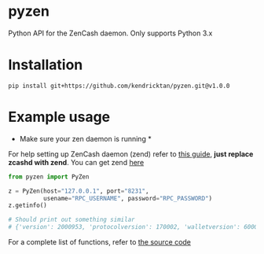 # pyzen
Python API for the ZenCash daemon.
Only supports Python 3.x

# Installation
```
pip install git+https://github.com/kendricktan/pyzen.git@v1.0.0
```

# Example usage
* Make sure your zen daemon is running *

For help setting up ZenCash daemon (zend) refer to [this guide](https://github.com/zcash/zcash/wiki/1.0-User-Guide), **just replace zcashd with zend**. You can get zend [here](https://github.com/ZencashOfficial/zen/releases)

```python
from pyzen import PyZen

z = PyZen(host="127.0.0.1", port="8231",
          usename="RPC_USERNAME", password="RPC_PASSWORD")
z.getinfo()

# Should print out something similar
# {'version': 2000953, 'protocolversion': 170002, 'walletversion': 60000, 'balance': 79.81897094, 'blocks': 137309, 'timeoffset': 0, 'connections': 8, 'proxy': '', 'difficulty': 110596.1266266895, 'testnet': False, 'keypoololdest': 1499550931, 'keypoolsize': 101, 'paytxfee': 0.0, 'relayfee': 1e-06, 'errors': ''}
```

For a complete list of functions, refer to [the source code](https://github.com/kendricktan/pyzen/blob/master/pyzen/__init__.py)